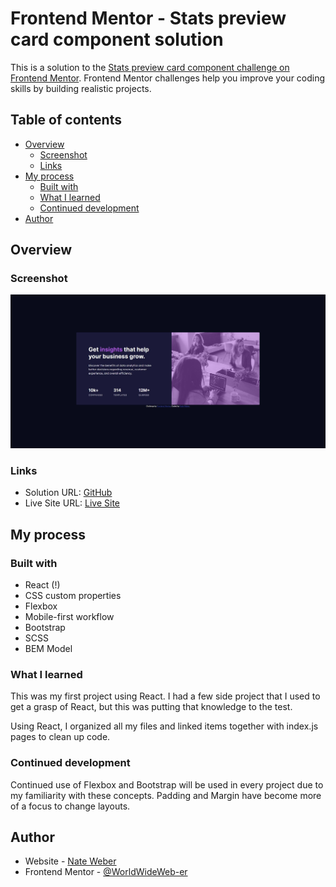 # Frontend Mentor - Stats preview card component solution

This is a solution to the [Stats preview card component challenge on Frontend Mentor](https://www.frontendmentor.io/challenges/stats-preview-card-component-8JqbgoU62). Frontend Mentor challenges help you improve your coding skills by building realistic projects.

## Table of contents

- [Overview](#overview)
  - [Screenshot](#screenshot)
  - [Links](#links)
- [My process](#my-process)
  - [Built with](#built-with)
  - [What I learned](#what-i-learned)
  - [Continued development](#continued-development)
- [Author](#author)

## Overview

### Screenshot

![Final Solution](img-final.jpg)

### Links

- Solution URL: [GitHub](https://github.com/WorldWideWeb-er/Frontend_Mentor/tree/main/1.%20Newbie/stats-preview-card-component-main)
- Live Site URL: [Live Site](https://wwweber-stats.netlify.app/)

## My process

### Built with

- React (!)
- CSS custom properties
- Flexbox
- Mobile-first workflow
- Bootstrap
- SCSS
- BEM Model

### What I learned

This was my first project using React. I had a few side project that I used to get a grasp of React, but this was putting that knowledge to the test.

Using React, I organized all my files and linked items together with index.js pages to clean up code.

### Continued development

Continued use of Flexbox and Bootstrap will be used in every project due to my familiarity with these concepts.
Padding and Margin have become more of a focus to change layouts.

## Author

- Website - [Nate Weber](http://nateweber.name/)
- Frontend Mentor - [@WorldWideWeb-er](https://www.frontendmentor.io/profile/WorldWideWeb-er)
